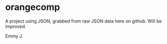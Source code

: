 # orangecomp

A project using JSON, grabbed from raw JSON data here on github. Will be improved. 

Emmy J.
